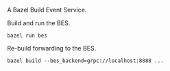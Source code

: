 A Bazel Build Event Service.


Build and run the BES.
```shell
bazel run bes
```

Re-build forwarding to the BES.
```shell
bazel build --bes_backend=grpc://localhost:8888 ...
```
